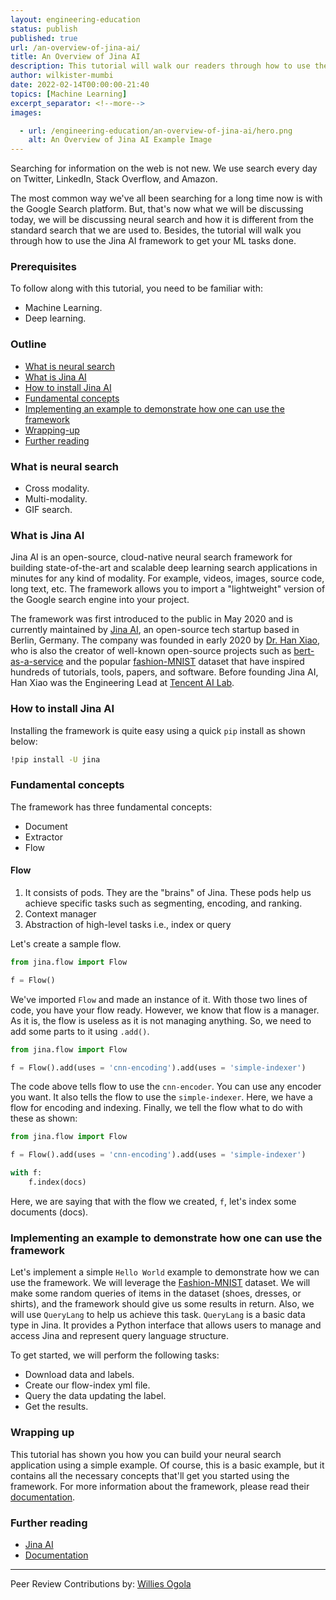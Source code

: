 ```yaml
---
layout: engineering-education
status: publish
published: true
url: /an-overview-of-jina-ai/
title: An Overview of Jina AI
description: This tutorial will walk our readers through how to use the Jina AI framework to get their ML tasks done.
author: wilkister-mumbi
date: 2022-02-14T00:00:00-21:40
topics: [Machine Learning]
excerpt_separator: <!--more-->
images:

  - url: /engineering-education/an-overview-of-jina-ai/hero.png 
    alt: An Overview of Jina AI Example Image
---
```

Searching for information on the web is not new. We use search every day on Twitter, LinkedIn, Stack Overflow, and Amazon. 
<!--more-->
The most common way we've all been searching for a long time now is with the Google Search platform. But, that's now what we will be discussing today, we will be discussing neural search and how it is different from the standard search that we are used to. Besides, the tutorial will walk you through how to use the Jina AI framework to get your ML tasks done.

### Prerequisites
To follow along with this tutorial, you need to be familiar with:
- Machine Learning.
- Deep learning.

### Outline
- [What is neural search](#standard-search-vs-neural-search)
- [What is Jina AI](#what-is-jina-ai)
- [How to install Jina AI](#how-to-install-jina-ai)
- [Fundamental concepts](#fundamental-concepts)
- [Implementing an example to demonstrate how one can use the framework](#implementing-an-example-to-demonstrate-how-one-can-use-the-framework)
- [Wrapping-up](#wrapping-up)
- [Further reading](#further-reading)

### What is neural search 
- Cross modality.
- Multi-modality.
- GIF search.

### What is Jina AI
Jina AI is an open-source, cloud-native neural search framework for building state-of-the-art and scalable deep learning search applications in minutes for any kind of modality. For example, videos, images, source code, long text, etc. The framework allows you to import a "lightweight" version of the Google search engine into your project.     

The framework was first introduced to the public in May 2020 and is currently maintained by [Jina AI](https://jina.ai/), an open-source tech startup based in Berlin, Germany. The company was founded in early 2020 by [Dr. Han Xiao](https://hanxiao.io/about/), who is also the creator of well-known open-source projects such as [bert-as-a-service](https://github.com/hanxiao/bert-as-service) and the popular [fashion-MNIST](https://github.com/zalandoresearch/fashion-mnist) dataset that have inspired hundreds of tutorials, tools, papers, and software. Before founding Jina AI, Han Xiao was the Engineering Lead at [Tencent AI Lab](https://ai.tencent.com/ailab/en/index).

### How to install Jina AI
Installing the framework is quite easy using a quick `pip` install as shown below:

```bash
!pip install -U jina
```
### Fundamental concepts
The framework has three fundamental concepts:
- Document
- Extractor
- Flow

#### Flow
1. It consists of pods. They are the "brains" of Jina. These pods help us achieve specific tasks such as segmenting, encoding, and ranking.
2. Context manager
3. Abstraction of high-level tasks i.e., index or query

Let's create a sample flow.

```python
from jina.flow import Flow

f = Flow()
```
We've imported `Flow` and made an instance of it. With those two lines of code, you have your flow ready. However, we know that flow is a manager. As it is, the flow is useless as it is not managing anything. So, we need to add some parts to it using `.add()`.

```python
from jina.flow import Flow

f = Flow().add(uses = 'cnn-encoding').add(uses = 'simple-indexer')
```
The code above tells flow to use the `cnn-encoder`. You can use any encoder you want. It also tells the flow to use the `simple-indexer`. Here, we have a flow for encoding and indexing. Finally, we tell the flow what to do with these as shown:

```python
from jina.flow import Flow

f = Flow().add(uses = 'cnn-encoding').add(uses = 'simple-indexer')

with f:
    f.index(docs)
```
Here, we are saying that with the flow we created, `f`, let's index some documents (docs).

### Implementing an example to demonstrate how one can use the framework
Let's implement a simple `Hello World` example to demonstrate how we can use the framework. We will leverage the [Fashion-MNIST](https://github.com/zalandoresearch/fashion-mnist) dataset. We will make some random queries of items in the dataset (shoes, dresses, or shirts), and the framework should give us some results in return. Also, we will use `QueryLang` to help us achieve this task. `QueryLang` is a basic data type in Jina. It provides a Python interface that allows users to manage and access Jina and represent query language structure.

To get started, we will perform the following tasks:
- Download data and labels.
- Create our flow-index yml file. 
- Query the data updating the label.
- Get the results.

### Wrapping up
This tutorial has shown you how you can build your neural search application using a simple example. Of course, this is a basic example, but it contains all the necessary concepts that'll get you started using the framework. For more information about the framework, please read their [documentation](https://github.com/jina-ai/jina).

### Further reading
- [Jina AI](https://jina.ai/)
- [Documentation](https://github.com/jina-ai/jina)

---
Peer Review Contributions by: [Willies Ogola](/engineering-education/authors/willies-ogola/)
